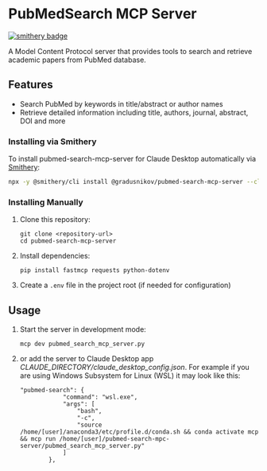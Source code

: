 # PubMedSearch MCP Server
[![smithery badge](https://smithery.ai/badge/@gradusnikov/pubmed-search-mcp-server)](https://smithery.ai/server/@gradusnikov/pubmed-search-mcp-server)

A Model Content Protocol server that provides tools to search and retrieve academic papers from PubMed database.

## Features

- Search PubMed by keywords in title/abstract or author names
- Retrieve detailed information including title, authors, journal, abstract, DOI and more

### Installing via Smithery

To install pubmed-search-mcp-server for Claude Desktop automatically via [Smithery](https://smithery.ai/server/@gradusnikov/pubmed-search-mcp-server):

```bash
npx -y @smithery/cli install @gradusnikov/pubmed-search-mcp-server --client claude
```

### Installing Manually
1. Clone this repository:
   ```
   git clone <repository-url>
   cd pubmed-search-mcp-server
   ```

2. Install dependencies:
   ```
   pip install fastmcp requests python-dotenv
   ```

3. Create a `.env` file in the project root (if needed for configuration)

## Usage

1. Start the server in development mode:
   ```
   mcp dev pubmed_search_mcp_server.py
   ```

2. or add the server to Claude Desktop app *CLAUDE_DIRECTORY/claude_desktop_config.json*. For example if you are using Windows Subsystem for Linux (WSL) it may look like this:

   ```
   "pubmed-search": {
               "command": "wsl.exe",
               "args": [
                   "bash",
                   "-c",
                   "source /home/[user]/anaconda3/etc/profile.d/conda.sh && conda activate mcp && mcp run /home/[user]/pubmed-search-mpc-server/pubmed_search_mcp_server.py"
               ]
           },
   ```


